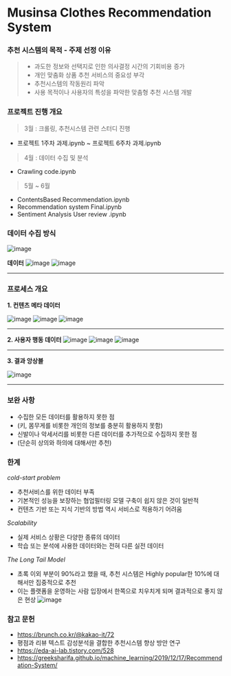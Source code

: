 # Musinsa Clothes Recommendation System

### 추천 시스템의 목적 - 주제 선정 이유
> * 과도한 정보와 선택지로 인한 의사결정 시간의 기회비용 증가
> * 개인 맞춤화 상품 추천 서비스의 중요성 부각
> * 추천시스템의 작동원리 파악
> * 사용 목적이나 사용자의 특성을 파악한 맞춤형 추천 시스템 개발

### 프로젝트 진행 개요 
> 3월 : 크롤링, 추천시스템 관련 스터디 진행
  * 프로젝트 1주차 과제.ipynb ~ 프로젝트 6주차 과제.ipynb
> 4월 : 데이터 수집 및 분석 
  * Crawling code.ipynb
> 5월 ~ 6월 
  * ContentsBased Recommendation.ipynb   
  * Recommendation system Final.ipynb
  * Sentiment Analysis User review .ipynb

### 데이터 수집 방식
![image](https://user-images.githubusercontent.com/83954540/143733290-cb87b4c1-a75c-4393-a4a0-674e9f7b6724.png)

**데이터** 
![image](https://user-images.githubusercontent.com/83954540/143733302-1c12aad8-87d7-444f-8f2c-b77dbbc0762f.png)
![image](https://user-images.githubusercontent.com/83954540/143733322-f69d9fef-c9aa-41bc-9693-32b8e39e5438.png)
- - - 
### 프로세스 개요 
**1. 컨텐츠 메타 데이터**

![image](https://user-images.githubusercontent.com/83954540/143733358-8097dd0b-4bcd-44fe-bd4a-ce7384aa50aa.png)
![image](https://user-images.githubusercontent.com/83954540/143733373-1e067a1e-51e7-496a-960d-c3056c475184.png)
![image](https://user-images.githubusercontent.com/83954540/143733384-f59e80d9-4cac-4385-833b-58e25dfc5fff.png)
- - -

**2. 사용자 행동 데이터**
![image](https://user-images.githubusercontent.com/83954540/143733421-366248e6-9bb0-45d7-b62b-0c9e1c6fce5a.png)
![image](https://user-images.githubusercontent.com/83954540/143733413-acba7786-4618-4336-8eca-77093f32da98.png)
![image](https://user-images.githubusercontent.com/83954540/143733432-3656aef1-0f66-47b3-85b8-0610d597a0a3.png)
- - - 

**3. 결과 앙상블**

![image](https://user-images.githubusercontent.com/83954540/143733449-7086afb6-f347-4cbc-ba74-ac128a7d783a.png)

- - - 

### 보완 사항
- 수집한 모든 데이터를 활용하지 못한 점
- (키, 몸무게를 비롯한 개인의 정보를 충분히 활용하지 못함)
- 신발이나 악세서리를 비롯한 다른 데이터를 추가적으로 수집하지 못한 점
- (단순히 상의와 하의에 대해서만 추천)

### 한계 
*cold-start problem*
- 추천서비스를 위한 데이터 부족
- 기본적인 성능을 보장하는 협업필터링 모델 구축이 쉽지 않은 것이 일반적
- 컨텐츠 기반 또는 지식 기반의 방법 역시 서비스로 적용하기 어려움

*Scalability*
- 실제 서비스 상황은 다양한 종류의 데이터
- 학습 또는 분석에 사용한 데이터와는 전혀 다른 실전 데이터

*The Long Tail Model*
- 초록 이외 부분이 90%라고 했을 때, 추천 시스템은 Highly popular한 10%에 대해서만 집중적으로 추천
- 이는 플랫폼을 운영하는 사람 입장에서 한쪽으로 치우치게 되며 결과적으로 좋지 않은 현상
![image](https://user-images.githubusercontent.com/83954540/143733533-33714071-4326-42d4-a247-6180a5c01c3d.png)

### 참고 문헌
* https://brunch.co.kr/@kakao-it/72
* 평점과 리뷰 텍스트 감성분석을 결합한 추천시스템 향상 방안 연구
* https://eda-ai-lab.tistory.com/528
* https://greeksharifa.github.io/machine_learning/2019/12/17/Recommendation-System/
